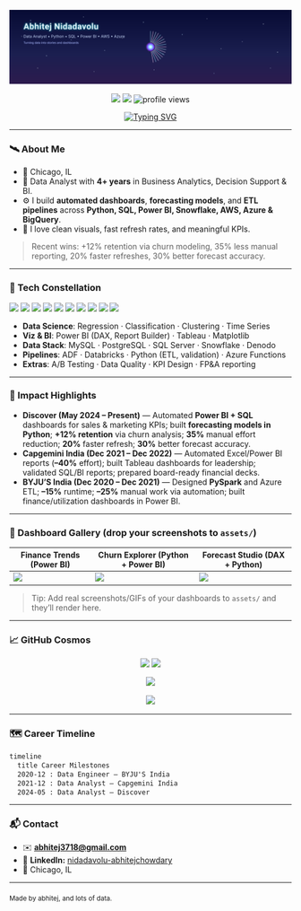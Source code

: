 <!-- Cosmic, lively, animated profile README for Abhitej -->
<p align="center">
  <img src="./assets/space-explosion.svg" alt="Space Explosion Banner" />
</p>

<p align="center">
  <a href="mailto:abhitej3718@gmail.com"><img src="https://img.shields.io/badge/Email-abhitej3718%40gmail.com-0A66C2?style=for-the-badge&logo=gmail"></a>
  <a href="https://www.linkedin.com/in/nidadavolu-abhitejchowdary-b9a8711a7/"><img src="https://img.shields.io/badge/LinkedIn-Abhitej%20Nidadavolu-0A66C2?style=for-the-badge&logo=linkedin"></a>
  <img src="https://komarev.com/ghpvc/?username=Abhitej97&style=for-the-badge" alt="profile views"/>
</p>

<p align="center">
  <a href="https://git.io/typing-svg">
    <img src="https://readme-typing-svg.demolab.com?font=Orbitron&weight=700&size=26&duration=3300&pause=800&center=true&vCenter=true&width=920&lines=Hi%2C+I'm+Abhitej+Nidadavolu+%F0%9F%9A%80;Data+Analyst+%7C+Python+%7C+SQL+%7C+Power+BI;I+turn+data+into+stories+%26+dashboards;" alt="Typing SVG" />
  </a>
</p>

---

### 🛰️ About Me
- 📍 Chicago, IL
- 🧠 Data Analyst with **4+ years** in Business Analytics, Decision Support & BI.
- ⚙️ I build **automated dashboards**, **forecasting models**, and **ETL pipelines** across **Python, SQL, Power BI, Snowflake, AWS, Azure & BigQuery**.
- 🌌 I love clean visuals, fast refresh rates, and meaningful KPIs.

> Recent wins: +12% retention via churn modeling, 35% less manual reporting, 20% faster refreshes, 30% better forecast accuracy.

---

### 🌠 Tech Constellation
<p>
  <img src="https://img.shields.io/badge/Python-3776AB?logo=python&logoColor=white" />
  <img src="https://img.shields.io/badge/SQL-025E8C?logo=postgresql&logoColor=white" />
  <img src="https://img.shields.io/badge/Power%20BI-F2C811?logo=powerbi&logoColor=000" />
  <img src="https://img.shields.io/badge/Tableau-E97627?logo=tableau&logoColor=white" />
  <img src="https://img.shields.io/badge/Snowflake-29B5E8?logo=snowflake&logoColor=white" />
  <img src="https://img.shields.io/badge/AWS-232F3E?logo=amazon-aws&logoColor=FF9900" />
  <img src="https://img.shields.io/badge/Azure-0078D4?logo=microsoft-azure&logoColor=white" />
  <img src="https://img.shields.io/badge/BigQuery-4285F4?logo=google-cloud&logoColor=white" />
  <img src="https://img.shields.io/badge/Excel-217346?logo=microsoft-excel&logoColor=white" />
  <img src="https://img.shields.io/badge/Git-F05032?logo=git&logoColor=white" />
</p>

- **Data Science**: Regression · Classification · Clustering · Time Series
- **Viz & BI**: Power BI (DAX, Report Builder) · Tableau · Matplotlib
- **Data Stack**: MySQL · PostgreSQL · SQL Server · Snowflake · Denodo
- **Pipelines**: ADF · Databricks · Python (ETL, validation) · Azure Functions
- **Extras**: A/B Testing · Data Quality · KPI Design · FP&A reporting

---

### 🚀 Impact Highlights
- **Discover (May 2024 – Present)** — Automated **Power BI + SQL** dashboards for sales & marketing KPIs; built **forecasting models in Python**; **+12% retention** via churn analysis; **35%** manual effort reduction; **20%** faster refresh; **30%** better forecast accuracy.  
- **Capgemini India (Dec 2021 – Dec 2022)** — Automated Excel/Power BI reports (**–40%** effort); built Tableau dashboards for leadership; validated SQL/BI reports; prepared board-ready financial decks.  
- **BYJU’S India (Dec 2020 – Dec 2021)** — Designed **PySpark** and Azure ETL; **–15%** runtime; **–25%** manual work via automation; built finance/utilization dashboards in Power BI.

---

### 🌌 Dashboard Gallery (drop your screenshots to `assets/`)
| Finance Trends (Power BI) | Churn Explorer (Python + Power BI) | Forecast Studio (DAX + Python) |
|---|---|---|
| <img src="./assets/finance-trends.png" width="300"/> | <img src="./assets/churn-explorer.gif" width="300"/> | <img src="./assets/forecast-studio.png" width="300"/> |

> Tip: Add real screenshots/GIFs of your dashboards to `assets/` and they’ll render here.

---

### 📈 GitHub Cosmos
<p align="center">
  <img height="160" src="https://github-readme-stats.vercel.app/api?username=Abhitej97&show_icons=true&theme=radical" />
  <img height="160" src="https://streak-stats.demolab.com?user=Abhitej97&theme=radical" />
</p>
<p align="center">
  <img height="160" src="https://github-readme-stats.vercel.app/api/top-langs/?username=Abhitej97&layout=compact&theme=radical" />
</p>
<p align="center">
  <img src="https://github-readme-activity-graph.vercel.app/graph?username=Abhitej97&theme=react-dark" />
</p>

---

### 🗺️ Career Timeline
```mermaid
timeline
  title Career Milestones
  2020-12 : Data Engineer — BYJU'S India
  2021-12 : Data Analyst — Capgemini India
  2024-05 : Data Analyst — Discover
```

---

### 📬 Contact
- ✉️ **abhitej3718@gmail.com**
- 🔗 **LinkedIn:** [nidadavolu-abhitejchowdary](https://www.linkedin.com/in/nidadavolu-abhitejchowdary)
- 📍 Chicago, IL
<!-- Optional: 📞 331-226-6459 -->

---


<sub>Made by abhitej, and lots of data.</sub>
